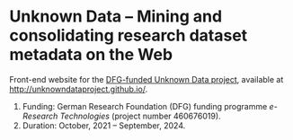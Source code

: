 # Unknown Data – Mining and consolidating research dataset metadata on the Web

Front-end website for the [DFG-funded Unknown Data
project](https://gepris.dfg.de/gepris/projekt/460676019?language=en),
available at http://unknowndataproject.github.io/.

1. Funding: German Research Foundation (DFG) funding programme
   *e-Research Technologies* (project number 460676019).
2. Duration: October, 2021 – September, 2024.
